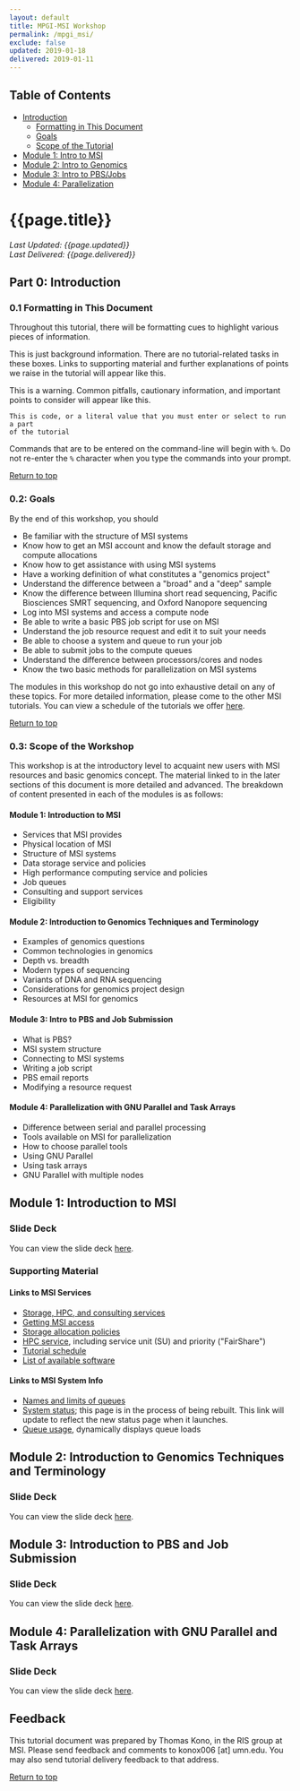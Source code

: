 ```yaml
---
layout: default
title: MPGI-MSI Workshop
permalink: /mpgi_msi/
exclude: false
updated: 2019-01-18
delivered: 2019-01-11
---
```


<div id="navdiv" markdown="1">

## Table of Contents
- [Introduction](#0)
    - [Formatting in This Document](#0.1)
    - [Goals](#0.2)
    - [Scope of the Tutorial](#0.3)
- [Module 1: Intro to MSI](#1)
- [Module 2: Intro to Genomics](#2)
- [Module 3: Intro to PBS/Jobs](#3)
- [Module 4: Parallelization](#4)

</div>

# <a name="top"></a> {{page.title}}
*Last Updated: {{page.updated}}*  
*Last Delivered: {{page.delivered}}*

## <a name="0"></a>Part 0: Introduction
### <a name="0.1"></a>0.1 Formatting in This Document
Throughout this tutorial, there will be formatting cues to highlight various
pieces of information.

<div class="info" markdown="1">

This is just background information. There are no tutorial-related tasks in
these boxes. Links to supporting material and further explanations of points we
raise in the tutorial will appear like this.

</div>

<div class="warn" markdown="1">

This is a warning. Common pitfalls, cautionary information, and important points
to consider will appear like this.

</div>

```
This is code, or a literal value that you must enter or select to run a part
of the tutorial
```

Commands that are to be entered on the command-line will begin with `%`. Do not
re-enter the `%` character when you type the commands into your prompt.

[Return to top](#top)
### <a name="0.2"></a> 0.2: Goals
By the end of this workshop, you should

- Be familiar with the structure of MSI systems
- Know how to get an MSI account and know the default storage and compute allocations
- Know how to get assistance with using MSI systems
- Have a working definition of what constitutes a "genomics project"
- Understand the difference between a "broad" and a "deep" sample
- Know the difference between Illumina short read sequencing, Pacific Biosciences SMRT sequencing, and Oxford Nanopore sequencing
- Log into MSI systems and access a compute node
- Be able to write a basic PBS job script for use on MSI
- Understand the job resource request and edit it to suit your needs
- Be able to choose a system and queue to run your job
- Be able to submit jobs to the compute queues
- Understand the difference between processors/cores and nodes
- Know the two basic methods for parallelization on MSI systems

The modules in this workshop do not go into exhaustive detail on any of these
topics. For more detailed information, please come to the other MSI tutorials.
You can view a schedule of the tutorials we offer [here](https://www.msi.umn.edu/tutorials).

[Return to top](#top)
### <a name="0.3"></a> 0.3: Scope of the Workshop
This workshop is at the introductory level to acquaint new users with MSI
resources and basic genomics concept. The material linked to in the later
sections of this document is more detailed and advanced. The breakdown of
content presented in each of the modules is as follows:

#### Module 1: Introduction to MSI
- Services that MSI provides
- Physical location of MSI
- Structure of MSI systems
- Data storage service and policies
- High performance computing service and policies
- Job queues
- Consulting and support services
- Eligibility

#### Module 2: Introduction to Genomics Techniques and Terminology
- Examples of genomics questions
- Common technologies in genomics
- Depth vs. breadth
- Modern types of sequencing
- Variants of DNA and RNA sequencing
- Considerations for genomics project design
- Resources at MSI for genomics

#### Module 3: Intro to PBS and Job Submission
- What is PBS?
- MSI system structure
- Connecting to MSI systems
- Writing a job script
- PBS email reports
- Modifying a resource request

#### Module 4: Parallelization with GNU Parallel and Task Arrays
- Difference between serial and parallel processing
- Tools available on MSI for parallelization
- How to choose parallel tools
- Using GNU Parallel
- Using task arrays
- GNU Parallel with multiple nodes

## <a name="1"></a> Module 1: Introduction to MSI
### Slide Deck
You can view the slide deck [here](https://drive.google.com/open?id=1WWM2S9kYtWeT2rT9fMchb7VLqBUhI0Y3XE2S1U1WiX4).

### Supporting Material
#### Links to MSI Services
- [Storage, HPC, and consulting services](https://www.msi.umn.edu/services)
- [Getting MSI access](https://www.msi.umn.edu/content/eligibility-getting-access)
- [Storage allocation policies](https://www.msi.umn.edu/content/storage-allocations)
- [HPC service](https://www.msi.umn.edu/content/hpc), including service unit (SU) and priority ("FairShare")
- [Tutorial schedule](https://www.msi.umn.edu/tutorials)
- [List of available software](https://www.msi.umn.edu/software)

#### Links to MSI System Info
- [Names and limits of queues](https://www.msi.umn.edu/queues)
- [System status](https://www.msi.umn.edu/systemstatus); this page is in the process of being rebuilt. This link will update to reflect
the new status page when it launches.
- [Queue usage](https://www.msi.umn.edu/qstat), dynamically displays queue loads


## <a name="2"></a> Module 2: Introduction to Genomics Techniques and Terminology
### Slide Deck
You can view the slide deck [here](https://drive.google.com/open?id=1FrTF8Kp6j3sCJq0bgkGvgqLqYQ-5cj9eLmxV3IiHdAs).

## <a name="3"></a> Module 3: Introduction to PBS and Job Submission
### Slide Deck
You can view the slide deck [here](https://drive.google.com/open?id=14-QitVjoM7uOo2QPNqWPD7TD2vPP3YzR5FicdtimCho).

## <a name="4"></a> Module 4: Parallelization with GNU Parallel and Task Arrays
### Slide Deck
You can view the slide deck [here](https://drive.google.com/open?id=1eD-qoXzRS2YI_MqI6OzVpNwA_IXHx07WXd_VM-6mQM8).

## Feedback
This tutorial document was prepared by Thomas Kono, in the RIS group at MSI.
Please send feedback and comments to konox006 [at] umn.edu. You may also send
tutorial delivery feedback to that address.

[Return to top](#top)
